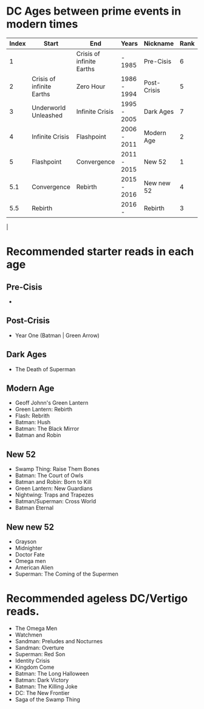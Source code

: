 # DC Ages between prime events in modern times

| Index | Start                     | End                       | Years       | Nickname     | Rank |
|-------|---------------------------|---------------------------|-------------|--------------|------|
| 1     |                           | Crisis of infinite Earths |  - 1985     | Pre-Cisis    | 6    |
| 2     | Crisis of infinite Earths | Zero Hour                 | 1986 - 1994 | Post-Crisis  | 5    |
| 3     | Underworld Unleashed      | Infinite Crisis           | 1995 - 2005 | Dark Ages    | 7    |
| 4     | Infinite Crisis           | Flashpoint                | 2006 - 2011 | Modern Age   | 2    |
| 5     | Flashpoint                | Convergence               | 2011 - 2015 | New 52       | 1    |
| 5.1   | Convergence               | Rebirth                   | 2015 - 2016 | New new 52   | 4    |
| 5.5   | Rebirth                   |                           | 2016 -      | Rebirth      | 3    |
|

# Recommended starter reads in each age

## Pre-Cisis
-

## Post-Crisis
- Year One (Batman | Green Arrow)

## Dark Ages
- The Death of Superman

## Modern Age
- Geoff Johnn's Green Lantern
- Green Lantern: Rebirth
- Flash: Rebrith
- Batman: Hush
- Batman: The Black Mirror
- Batman and Robin


## New 52
- Swamp Thing: Raise Them Bones
- Batman: The Court of Owls
- Batman and Robin: Born to Kill
- Green Lantern: New Guardians
- Nightwing: Traps and Trapezes
- Batman/Superman: Cross World
- Batman Eternal


## New new 52
- Grayson
- Midnighter
- Doctor Fate
- Omega men
- American Alien
- Superman: The Coming of the Supermen

# Recommended ageless DC/Vertigo reads.

- The Omega Men
- Watchmen
- Sandman: Preludes and Nocturnes
- Sandman: Overture
- Superman: Red Son
- Identity Crisis
- Kingdom Come
- Batman: The Long Halloween
- Batman: Dark Victory
- Batman: The Killing Joke
- DC: The New Frontier
- Saga of the Swamp Thing
